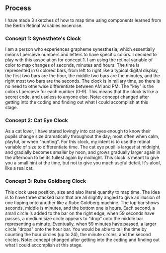 ## Process

I have made 3 sketches of how to map time using components learned from the 
Bertin Retinal Variables excercise.

### Concept 1: Synesthete's Clock
I am a person who experiences grapheme synesthesia, which essentially means I 
percieve numbers and letters to have specific colors. I decided to play with 
this association for concept 1. I am using the retinal variable of color to 
map changes of seconds, minutes and hours. The time is represented in 6 colored 
bars, from left to right like a typical digital display, the first two bars are 
the hour, the middle two bars are the minutes, and the right most two bars are 
the seconds. The clock is in miliary time, so there is no need to otherwise 
differentiate between AM and PM. The "key" is the colors I percieve for each 
number (0-9). This means that the clock is like a secret code, and useless to 
anyone else. 
Note: concept changed after getting into the coding and finding out what I could
accomplish at this stage.



### Concept 2: Cat Eye Clock
As a cat lover, I have stared lovingly into cat eyes enough to know their pupils 
change size dramatically throughout the day; most often when calm, playful, or 
when "hunting". For this clock, my intent is to use the retinal variable of size 
to differentiate time. The cat eye pupil is largest at midnight, and gradially 
becomes smaller by noon, and grows gradually larger again in the afternoon to 
be its fullest again by midnight. This clock is meant to give you a small hint 
at the time, but not to give you much useful detail. It's aloof, like a real cat.


### Concept 3: Rube Goldberg Clock
This clock uses position, size and also literal quantity to map time. The idea 
is to have three stacked bars that are all slightly angled to give an illusion 
of one tipping onto another like a Rube Goldberg machine. The top bar shows 
seconds, middle is minutes, and the bottom one is hours. Each second, a small 
circle is added to the bar on the right edge, when 59 seconds have passes, a 
medium size circle appears to "drop" onto the middle bar representing a minute. 
Eventually, when 59 minutes have passed, a larger circle "drops" onto the hour 
bar. You would be able to tell the time by counting the hour circles (up to 24),
the minute circles, and the second circles. 
Note: concept changed after getting into the coding and finding out what I could
accomplish at this stage.

